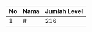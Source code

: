 | No | Nama            | Jumlah Level |
|----|-----------------|--------------|
| 1  | #    |    216        |
